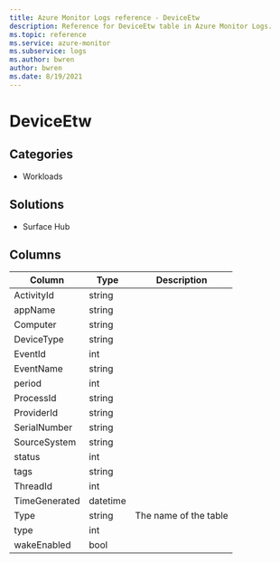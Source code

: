 ```yaml
---
title: Azure Monitor Logs reference - DeviceEtw
description: Reference for DeviceEtw table in Azure Monitor Logs.
ms.topic: reference
ms.service: azure-monitor
ms.subservice: logs
ms.author: bwren
author: bwren
ms.date: 8/19/2021
---
```


# DeviceEtw

 

## Categories

- Workloads
## Solutions

- Surface Hub




## Columns

|Column|Type|Description|
|---|---|---|
|ActivityId|string||
|appName|string||
|Computer|string||
|DeviceType|string||
|EventId|int||
|EventName|string||
|period|int||
|ProcessId|string||
|ProviderId|string||
|SerialNumber|string||
|SourceSystem|string||
|status|int||
|tags|string||
|ThreadId|int||
|TimeGenerated|datetime||
|Type|string|The name of the table|
|type|int||
|wakeEnabled|bool||
